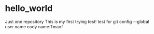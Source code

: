 # hello_world
Just one repository
This is my first trying test!
test for git config --global user.name cody
name:Tmaof
